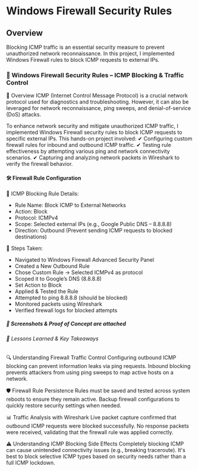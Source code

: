 # Windows Firewall Security Rules

## Overview
Blocking ICMP traffic is an essential security measure to prevent unauthorized network reconnaissance. In this project, I implemented Windows Firewall rules to block ICMP requests to external IPs.

### 🔐 Windows Firewall Security Rules – ICMP Blocking & Traffic Control
📌 Overview
ICMP (Internet Control Message Protocol) is a crucial network protocol used for diagnostics and troubleshooting. However, it can also be leveraged for network reconnaissance, ping sweeps, and denial-of-service (DoS) attacks.

To enhance network security and mitigate unauthorized ICMP traffic, I implemented Windows Firewall security rules to block ICMP requests to specific external IPs. This hands-on project involved:
✔ Configuring custom firewall rules for inbound and outbound ICMP traffic.
✔ Testing rule effectiveness by attempting various ping and network connectivity scenarios.
✔ Capturing and analyzing network packets in Wireshark to verify the firewall behavior.

#### 🛠 Firewall Rule Configuration
🔹 ICMP Blocking Rule Details:
* Rule Name: Block ICMP to External Networks
* Action: Block
* Protocol: ICMPv4
* Scope: Selected external IPs (e.g., Google Public DNS – 8.8.8.8)
* Direction: Outbound (Prevent sending ICMP requests to blocked destinations)

🔹 Steps Taken:
* Navigated to Windows Firewall Advanced Security Panel
* Created a New Outbound Rule
* Chose Custom Rule → Selected ICMPv4 as protocol
* Scoped it to Google’s DNS (8.8.8.8)
* Set Action to Block
* Applied & Tested the Rule
* Attempted to ping 8.8.8.8 (should be blocked)
* Monitored packets using Wireshark
* Verified firewall logs for blocked attempts

##### 📸 Screenshots & Proof of Concept are attached


###### 📝 Lessons Learned & Key Takeaways
🔍 Understanding Firewall Traffic Control
Configuring outbound ICMP blocking can prevent information leaks via ping requests.
Inbound blocking prevents attackers from using ping sweeps to map active hosts on a network.

🛡 Firewall Rule Persistence
Rules must be saved and tested across system reboots to ensure they remain active.
Backup firewall configurations to quickly restore security settings when needed.

📊 Traffic Analysis with Wireshark
Live packet capture confirmed that outbound ICMP requests were blocked successfully.
No response packets were received, validating that the firewall rule was applied correctly.

⚠️ Understanding ICMP Blocking Side Effects
Completely blocking ICMP can cause unintended connectivity issues (e.g., breaking traceroute).
It's best to block selective ICMP types based on security needs rather than a full ICMP lockdown.
